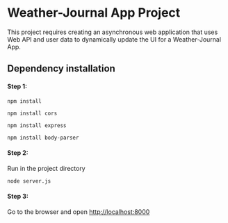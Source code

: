 # Weather-Journal App Project

This project requires creating an asynchronous web application that uses Web API and user data to dynamically update the UI for a Weather-Journal App.

## Dependency installation
#### Step 1:

```
npm install
```
```
npm install cors
```
```
npm install express
```
```
npm install body-parser
```

#### Step 2:

Run in the project directory
```
node server.js
```

#### Step 3:

Go to the browser and open
[http://localhost:8000](http://localhost:8000) 
